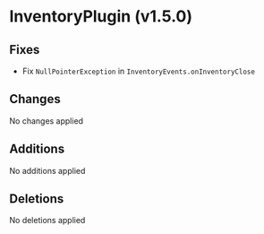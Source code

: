 # InventoryPlugin (v1.5.0)

## Fixes

 - Fix `NullPointerException` in `InventoryEvents.onInventoryClose`

## Changes

No changes applied

## Additions

No additions applied

## Deletions

No deletions applied